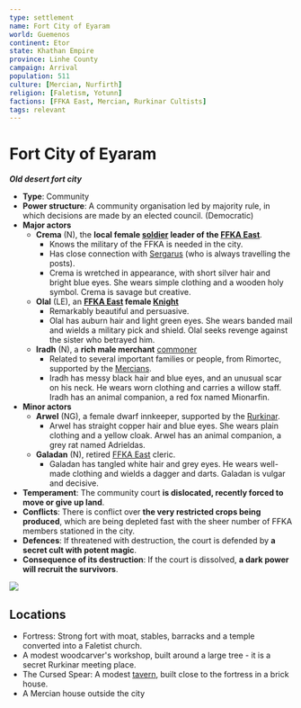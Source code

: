 ```yaml
---
type: settlement
name: Fort City of Eyaram
world: Guemenos
continent: Etor
state: Khathan Empire
province: Linhe County
campaign: Arrival
population: 511
culture: [Mercian, Nurfirth]
religion: [Faletism, Yotunn]
factions: [FFKA East, Mercian, Rurkinar Cultists]
tags: relevant
---
```


# Fort City of Eyaram
***Old desert fort city***

- **Type**: Community
- **Power structure**: A community organisation led by majority rule, in which decisions are made by an elected council. (Democratic)
- **Major actors**
	- **Crema** (N), the **local female [soldier](https://open5e.com/monsters/soldier-a5e) leader of the [FFKA East](../factions/ffkaEast.md)**.
		- Knows the military of the FFKA is needed in the city.
		- Has close connection with [Sergarus](../npcs/sergarus.md) (who is always travelling the posts).
		- Crema is wretched in appearance, with short silver hair and bright blue eyes. She wears simple clothing and a wooden holy symbol. Crema is savage but creative.
	- **Olal** (LE), an **[FFKA East](../factions/ffkaEast.md) female [Knight](https://open5e.com/monsters/knight)**
		- Remarkably beautiful and persuasive.
		- Olal has auburn hair and light green eyes. She wears banded mail and wields a military pick and shield. Olal seeks revenge against the sister who betrayed him.
	- **Iradh** (N), a **rich male merchant** [commoner](https://open5e.com/monsters/commoner)
		- Related to several important families or people, from Rimortec, supported by the [Mercians](../factions/mercians.md).
		- Iradh has messy black hair and blue eyes, and an unusual scar on his neck. He wears worn clothing and carries a willow staff. Iradh has an animal companion, a red fox named Mionarfin.
- **Minor actors**
	- **Arwel** (NG), a female dwarf innkeeper, supported by the [Rurkinar](../factions/rurkinar.md).
		- Arwel has straight copper hair and blue eyes. She wears plain clothing and a yellow cloak. Arwel has an animal companion, a grey rat named Adrieldas.
	- **Galadan** (N), retired [FFKA East](../factions/ffkaEast.md) cleric.
		- Galadan has tangled white hair and grey eyes. He wears well-made clothing and wields a dagger and darts. Galadan is vulgar and decisive.
- **Temperament**: The community court **is dislocated, recently forced to move or give up land**.
- **Conflicts**: There is conflict over **the very restricted crops being produced**, which are being depleted fast with the sheer number of FFKA members stationed in the city.
- **Defences**: If threatened with destruction, the court is defended by **a secret cult with potent magic**.
- **Consequence of its destruction**: If the court is dissolved, **a dark power will recruit the survivors**.

![](https://i.imgur.com/DEgikot.png)

## Locations

 - Fortress: Strong fort with moat, stables, barracks and a temple converted into a Faletist church.
 - A modest woodcarver's workshop, built around a large tree - it is a secret Rurkinar meeting place.
 - The Cursed Spear: A modest [tavern](https://donjon.bin.sh/fantasy/inn/), built close to the fortress in a brick house.
-  A Mercian house outside the city

